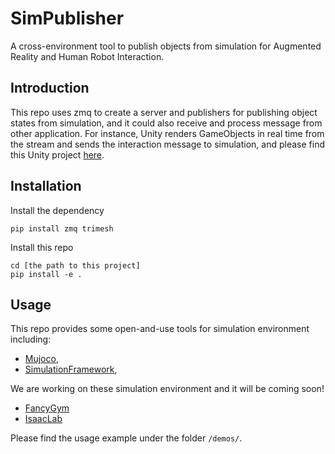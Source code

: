 # SimPublisher

A cross-environment tool to publish objects from simulation for Augmented Reality and Human Robot Interaction.

## Introduction

This repo uses zmq to create a server and publishers for publishing object states from simulation,
and it could also receive and process message from other application.
For instance, Unity renders GameObjects in real time from the stream and sends the interaction message to simulation, and please find this Unity project [here](https://github.com/intuitive-robots/IRXR-Unity).

## Installation

Install the dependency
```
pip install zmq trimesh
```

Install this repo
```
cd [the path to this project]
pip install -e .
```

## Usage

This repo provides some open-and-use tools for simulation environment including:
- [Mujoco](https://mujoco.readthedocs.io/en/stable/overview.html),
- [SimulationFramework](https://github.com/ALRhub/SimulationFrameworkPublic),

We are working on these simulation environment and it will be coming soon!
- [FancyGym](https://github.com/ALRhub/fancy_gym)
- [IsaacLab](https://github.com/isaac-sim/IsaacLab)

Please find the usage example under the folder `/demos/`.
